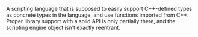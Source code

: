 A scripting language that is supposed to easily support C++-defined types as concrete types in the language, and use functions
imported from C++. Proper library support with a solid API is only partially there, and the scripting engine object isn't
exactly reentrant.